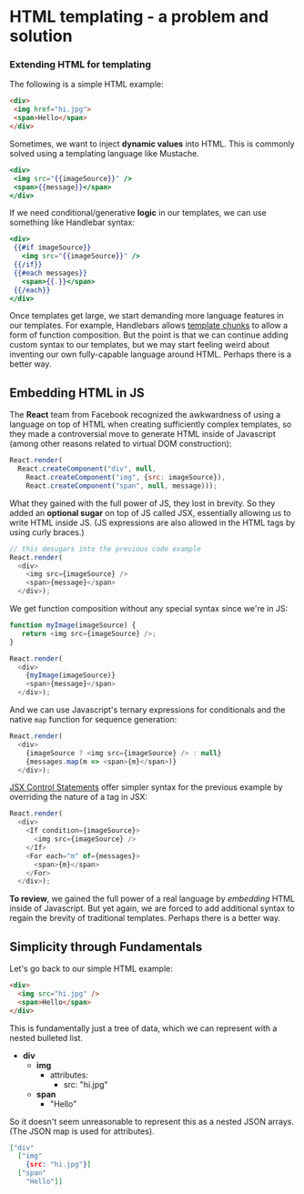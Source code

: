 # HTML templating - a problem and solution

### Extending HTML for templating

The following is a simple HTML example:

```html
<div>
 <img href="hi.jpg">
 <span>Hello</span>
</div>
```

Sometimes, we want to inject __dynamic values__ into HTML.  This is commonly solved using a templating language like Mustache.

```handlebars
<div>
 <img src="{{imageSource}}" />
 <span>{{message}}</span>
</div>
```

If we need conditional/generative __logic__ in our templates, we can use something like Handlebar syntax:

```handlebars
<div>
 {{#if imageSource}}
   <img src="{{imageSource}}" />
 {{/if}}
 {{#each messages}}
   <span>{{.}}</span>
 {{/each}}
</div>
```

Once templates get large, we start demanding more language features in our templates.  For example, Handlebars allows [template chunks](http://handlebarsjs.com/#helpers) to allow a form of function composition.  But the point is that we can continue adding custom syntax to our templates, but we may start feeling weird about inventing our own fully-capable language around HTML.  Perhaps there is a better way.

## Embedding HTML in JS

The __React__ team from Facebook recognized the awkwardness of using a language on top of HTML when creating sufficiently complex templates, so they made a controversial move to generate HTML inside of Javascript (among other reasons related to virtual DOM construction):

```javascript
React.render(
  React.createComponent("div", null,
    React.createComponent("img", {src: imageSource}),
    React.createComponent("span", null, message)));
```

What they gained with the full power of JS, they lost in brevity.  So they added an __optional sugar__ on top of JS called JSX, essentially allowing us to write HTML inside JS. (JS expressions are also allowed in the HTML tags by using curly braces.)

```javascript
// this desugars into the previous code example
React.render(
  <div>
    <img src={imageSource} />
    <span>{message}</span>
  </div>);
```

We get function composition without any special syntax since we're in JS:

```javascript
function myImage(imageSource) {
   return <img src={imageSource} />;
}

React.render(
  <div>
    {myImage(imageSource)}
    <span>{message}</span>
  </div>);
```

And we can use Javascript's ternary expressions for conditionals and the native `map` function for sequence generation:

```javascript
React.render(
  <div>
    {imageSource ? <img src={imageSource} /> : null}
    {messages.map(m => <span>{m}</span>)}
  </div>);
```

[JSX Control Statements](https://github.com/valtech-au/jsx-control-statements) offer simpler syntax for the previous example by overriding the nature of a tag in JSX:

```javascript
React.render(
  <div>
    <If condition={imageSource}>
      <img src={imageSource} />
    </If>
    <For each="m" of={messages}>
      <span>{m}</span>
    </For>
  </div>);
```

__To review__, we gained the full power of a real language by _embedding_ HTML inside of Javascript.  But yet again, we are forced to add additional syntax to regain the brevity of traditional templates.  Perhaps there is a better way.

## Simplicity through Fundamentals

Let's go back to our simple HTML example:

```html
<div>
  <img src="hi.jpg" />
  <span>Hello</span>
</div>
```

This is fundamentally just a tree of data, which we can represent with a nested bulleted list.

- __div__
  - __img__
    - attributes:
      - src: "hi.jpg"
  - __span__
    - "Hello"

So it doesn't seem unreasonable to represent this as a nested JSON arrays. (The JSON map is used for attributes).

```json
["div"
  ["img"
    {src: "hi.jpg"}]
  ["span"
    "Hello"]]
```